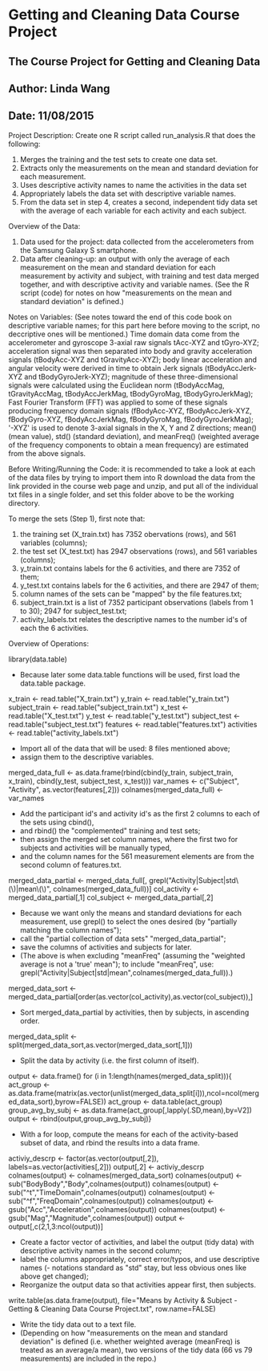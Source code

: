 # Getting and Cleaning Data Course Project
## The Course Project for Getting and Cleaning Data
## Author: Linda Wang
## Date: 11/08/2015

Project Description:
Create one R script called run_analysis.R that does the following:
1. Merges the training and the test sets to create one data set.
2. Extracts only the measurements on the mean and standard deviation for each measurement. 
3. Uses descriptive activity names to name the activities in the data set
4. Appropriately labels the data set with descriptive variable names. 
5. From the data set in step 4, creates a second, independent tidy data set with the average of each variable for each activity and each subject.

Overview of the Data:
1. Data used for the project: 
data collected from the accelerometers from the Samsung Galaxy S smartphone.
2. Data after cleaning-up: 
an output with only the average of each measurement on the mean and standard deviation for each measurement by activity and subject, 
with training and test data merged together, and with descriptive activity and variable names.
(See the R script (code) for notes on how "measurements on the mean and standard deviation" is defined.)

Notes on Variables:
(See notes toward the end of this code book on descriptive variable names; for this part here before moving to the script, no deccriptive ones will be mentioned.)
Time domain data come from the accelerometer and gyroscope 3-axial raw signals tAcc-XYZ and tGyro-XYZ;
acceleration signal was then separated into body and gravity acceleration signals (tBodyAcc-XYZ and tGravityAcc-XYZ);
body linear acceleration and angular velocity were derived in time to obtain Jerk signals (tBodyAccJerk-XYZ and tBodyGyroJerk-XYZ);
magnitude of these three-dimensional signals were calculated using the Euclidean norm (tBodyAccMag, tGravityAccMag, tBodyAccJerkMag, tBodyGyroMag, tBodyGyroJerkMag);
Fast Fourier Transform (FFT) was applied to some of these signals producing frequency domain signals (fBodyAcc-XYZ, fBodyAccJerk-XYZ, fBodyGyro-XYZ, fBodyAccJerkMag, fBodyGyroMag, fBodyGyroJerkMag);
'-XYZ' is used to denote 3-axial signals in the X, Y and Z directions; mean() (mean value), std() (standard deviation), and meanFreq() (weighted average of the frequency components to obtain a mean frequency) are estimated from the above signals.

Before Writing/Running the Code:
it is recommended to take a look at each of the data files by trying to import them into R
download the data from the link provided in the course web page and unzip, and
put all of the individual txt files in a single folder, and
set this folder above to be the working directory.

To merge the sets (Step 1), first note that:
1. the training set (X_train.txt) has 7352 obervations (rows), and 561 variables (columns);
2. the test set (X_test.txt) has 2947 observations (rows), and 561 variables (columns);
3. y_train.txt contains labels for the 6 activities, and there are 7352 of them;
4. y_test.txt contains labels for the 6 activities, and there are 2947 of them;
5. column names of the sets can be "mapped" by the file features.txt;
6. subject_train.txt is a list of 7352 participant observations (labels from 1 to 30); 2947 for subject_test.txt;
7. activity_labels.txt relates the descriptive names to the number id's of each the 6 activities. 

Overview of Operations:

library(data.table)
* Because later some data.table functions will be used, first load the data.table package.

x_train <- read.table("X_train.txt")
y_train <- read.table("y_train.txt")
subject_train <- read.table("subject_train.txt")
x_test <- read.table("X_test.txt")
y_test <- read.table("y_test.txt")
subject_test <- read.table("subject_test.txt")
features <- read.table("features.txt")
activities <- read.table("activity_labels.txt")
* Import all of the data that will be used: 8 files mentioned above; 
* assign them to the descriptive variables.

merged_data_full <- as.data.frame(rbind(cbind(y_train, subject_train, x_train), cbind(y_test, subject_test, x_test)))
var_names <- c("Subject", "Activity", as.vector(features[,2]))
colnames(merged_data_full) <- var_names
* Add the participant id's and activity id's as the first 2 columns to each of the sets using cbind(), 
* and rbind() the "complemented" training and test sets; 
* then assign the merged set column names, where the first two for subjects and activities will be manually typed, 
* and the column names for the 561 measurement elements are from the second column of features.txt.

merged_data_partial <- merged_data_full[, grepl("Activity|Subject|std\\(\\)|mean\\(\\)", colnames(merged_data_full))]
col_activity <- merged_data_partial[,1]
col_subject <- merged_data_partial[,2]
* Because we want only the means and standard deviations for each measurement, use grepl() to select the ones desired (by "partially matching the column names"); 
* call the "partial collection of data sets" "merged_data_partial";
* save the columns of activities and subjects for later.
* (The above is when excluding "meanFreq" (assuming the "weighted average is not a 'true' mean"); to include "meanFreq", use: grepl("Activity|Subject|std|mean",colnames(merged_data_full)).)

merged_data_sort <- merged_data_partial[order(as.vector(col_activity),as.vector(col_subject)),]
* Sort merged_data_partial by activities, then by subjects, in ascending order. 

merged_data_split <- split(merged_data_sort,as.vector(merged_data_sort[,1]))
* Split the data by activity (i.e. the first column of itself).

output <- data.frame()
for (i in 1:length(names(merged_data_split))){
  act_group <- as.data.frame(matrix(as.vector(unlist(merged_data_split[i])),ncol=ncol(merged_data_sort),byrow=FALSE))
  act_group <- data.table(act_group)
  group_avg_by_subj <- as.data.frame(act_group[,lapply(.SD,mean),by=V2])
  output <- rbind(output,group_avg_by_subj)}
* With a for loop, compute the means for each of the activity-based subset of data, and rbind the results into a data frame.

activiy_descrp <- factor(as.vector(output[,2]), labels=as.vector(activities[,2]))
output[,2] <- activiy_descrp
colnames(output) <- colnames(merged_data_sort)
colnames(output) <- sub("BodyBody","Body",colnames(output))
colnames(output) <- sub("^t","TimeDomain",colnames(output))
colnames(output) <- sub("^f","FreqDomain",colnames(output))
colnames(output) <- gsub("Acc","Acceleration",colnames(output))
colnames(output) <- gsub("Mag","Magnitude",colnames(output))
output <- output[,c(2,1,3:ncol(output))]
* Create a factor vector of activities, and label the output (tidy data) with descriptive activity names in the second column;
* label the columns appropriately, correct error/typos, and use descriptive names (- notations standard as "std" stay, but less obvious ones like above get changed);
* Reorganize the output data so that activities appear first, then subjects.

write.table(as.data.frame(output), file="Means by Activity & Subject - Getting & Cleaning Data Course Project.txt", row.name=FALSE)
* Write the tidy data out to a text file.
* (Depending on how "measurements on the mean and standard deviation" is defined (i.e. whether weighted average (meanFreq) is treated as an average/a mean), two versions of the tidy data (66 vs 79 measurements) are included in the repo.)
